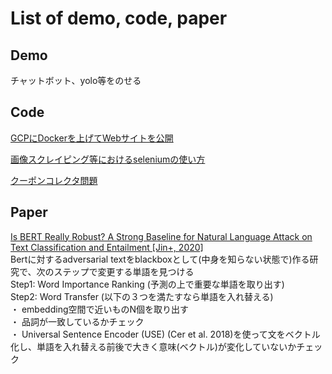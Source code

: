 # List of demo, code, paper

<!-- ## Usage
githubではなくwebサイトを用いる利点はデモを行いやすいこと
1. htmlファイルの作成
    1. githubのリポジトリを作ってコードをアップする (codeの編集のみ)
    1. 以下のコマンドを実行するとmdファイルからhtmlファイルに変換できる。LaTeXにも変換可能。  
    `
    pandoc -f markdown -t html --template templates/md2html.html markdown/untitled2.md > templates/untitled2.html
    `
1. flack_gcpディレクトリに入り`gp [コミットメッセージ]`を実行 -->

## Demo
チャットボット、yolo等をのせる


## Code
[GCPにDockerを上げてWebサイトを公開](https://github.com/tomo726/gcp_docker)

[画像スクレイピング等におけるseleniumの使い方](https://github.com/tomo726/selenium_usage)

[クーポンコレクタ問題](https://github.com/tomo726/coupon_collector_problem)



## Paper
[Is BERT Really Robust? A Strong Baseline for Natural Language Attack on Text Classification and Entailment [Jin+, 2020]](https://arxiv.org/pdf/1907.11932.pdf)  
Bertに対するadversarial textをblackboxとして(中身を知らない状態で)作る研究で、次のステップで変更する単語を見つける  
Step1: Word Importance Ranking (予測の上で重要な単語を取り出す)  
Step2: Word Transfer (以下の３つを満たすなら単語を入れ替える)  
・ embedding空間で近いものN個を取り出す  
・ 品詞が一致しているかチェック  
・ Universal Sentence Encoder (USE) (Cer et al. 2018)を使って文をベクトル化し、単語を入れ替える前後で大きく意味(ベクトル)が変化していないかチェック

